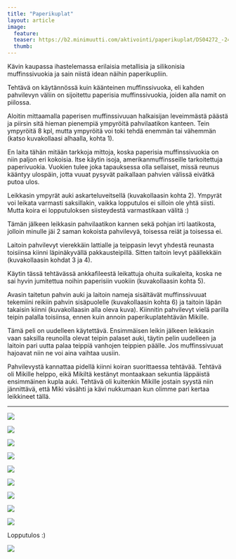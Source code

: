 ```yaml
---
title: "Paperikuplat"
layout: article
image:
  feature:
  teaser: https://b2.minimuutti.com/aktivointi/paperikuplat/DS04272_-245px.jpg
  thumb:
---
```


Kävin kaupassa ihastelemassa erilaisia metallisia ja silikonisia muffinssivuokia ja sain niistä idean näihin paperikupliin.

Tehtävä on käytännössä kuin käänteinen muffinssivuoka, eli kahden pahvilevyn väliin on sijoitettu paperisia muffinssivuokia, joiden alla namit on piilossa.

Aloitin mittaamalla paperisen muffinssivuuan halkaisijan leveimmästä päästä ja piirsin sitä hieman pienempiä ympyröitä pahvilaatikon kanteen. Tein ympyröitä 8 kpl, mutta ympyröitä voi toki tehdä enemmän tai vähemmän (katso kuvakollaasi alhaalla, kohta 1).

En laita tähän mitään tarkkoja mittoja, koska paperisia muffinssivuokia on niin paljon eri kokoisia. Itse käytin isoja, amerikanmuffinsseille tarkoitettuja paperivuokia. Vuokien tulee joka tapauksessa olla sellaiset, missä reunus kääntyy ulospäin, jotta vuuat pysyvät paikallaan pahvien välissä eivätkä putoa ulos.

Leikkasin ympyrät auki askarteluveitsellä (kuvakollaasin kohta 2). Ympyrät voi leikata varmasti saksillakin, vaikka lopputulos ei silloin ole yhtä siisti. Mutta koira ei lopputuloksen siisteydestä varmastikaan välitä :)

Tämän jälkeen leikkasin pahvilaatikon kannen sekä pohjan irti laatikosta, jolloin minulle jäi 2 saman kokoista pahvilevyä, toisessa reiät ja toisessa ei.

Laitoin pahvilevyt vierekkäin lattialle ja teippasin levyt yhdestä reunasta toisiinsa kiinni läpinäkyvällä pakkausteipillä. Sitten taitoin levyt päällekkäin (kuvakollaasin kohdat 3 ja 4).

Käytin tässä tehtävässä ankkafileestä leikattuja ohuita suikaleita, koska ne sai hyvin jumitettua noihin paperisiin vuokiin (kuvakollaasin kohta 5).

Avasin taitetun pahvin auki ja laitoin nameja sisältävät muffinssivuuat tekemiini reikiin pahvin sisäpuolelle (kuvakollaasin kohta 6) ja taitoin läpän takaisin kiinni (kuvakollaasin alla oleva kuva). Kiinnitin pahvilevyt vielä parilla teipin palalla toisiinsa, ennen kuin annoin paperikuplatehtävän Mikille.

Tämä peli on uudelleen käytettävä. Ensimmäisen leikin jälkeen leikkasin vaan saksilla reunoilla olevat teipin palaset auki, täytin pelin uudelleen ja laitoin pari uutta palaa teippiä vanhojen teippien päälle. Jos muffinssivuuat hajoavat niin ne voi aina vaihtaa uusiin.

Pahvilevystä kannattaa pidellä kiinni koiran suorittaessa tehtävää. Tehtävä oli Mikille helppo, eikä Mikiltä kestänyt montaakaan sekuntia läppäistä ensimmäinen kupla auki. Tehtävä oli kuitenkin Mikille jostain syystä niin jännittävä, että Miki väsähti ja kävi nukkumaan kun olimme pari kertaa leikkineet tällä.

---

![](https://b2.minimuutti.com/aktivointi/paperikuplat/DS04270-800px.jpg)

![](https://b2.minimuutti.com/aktivointi/paperikuplat/DS04272_-800px.jpg)

![](https://b2.minimuutti.com/aktivointi/paperikuplat/DS04286-800px.jpg)

![](https://b2.minimuutti.com/aktivointi/paperikuplat/DS04288-800px.jpg)

![](https://b2.minimuutti.com/aktivointi/paperikuplat/DS04295-800px.jpg)

![](https://b2.minimuutti.com/aktivointi/paperikuplat/DS04296-800px.jpg)

![](https://b2.minimuutti.com/aktivointi/paperikuplat/DS04345-800px.jpg)

![](https://b2.minimuutti.com/aktivointi/paperikuplat/Kollaasi_paperikuplat-800px.jpg)

![](https://b2.minimuutti.com/aktivointi/paperikuplat/DS04264-800px.jpg)

Lopputulos :)

![](https://b2.minimuutti.com/aktivointi/paperikuplat/DS04390-800px.jpg)
